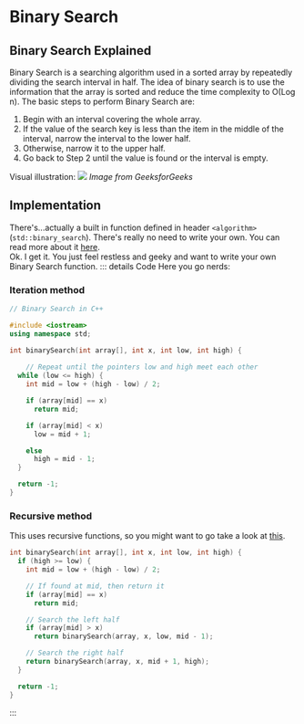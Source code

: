 # Binary Search
## Binary Search Explained
Binary Search is a searching algorithm used in a sorted array by repeatedly dividing the search interval in half. The idea of binary search is to use the information that the array is sorted and reduce the time complexity to O(Log n). The basic steps to perform Binary Search are:

1. Begin with an interval covering the whole array. 
2. If the value of the search key is less than the item in the middle of the interval, narrow the interval to the lower half. 
3. Otherwise, narrow it to the upper half. 
4. Go back to Step 2 until the value is found or the interval is empty.

Visual illustration:
![](https://www.geeksforgeeks.org/wp-content/uploads/Binary-Search.png)
*Image from GeeksforGeeks*

## Implementation
There's...actually a built in function defined in header `<algorithm>` (`std::binary_search`). There's really no need to write your own. You can read more about it [here](https://en.cppreference.com/w/cpp/algorithm/binary_search). <br>
Ok. I get it. You just feel restless and geeky and want to write your own Binary Search function. 
::: details Code
Here you go nerds:
### Iteration method
```cpp
// Binary Search in C++

#include <iostream>
using namespace std;

int binarySearch(int array[], int x, int low, int high) {
  
	// Repeat until the pointers low and high meet each other
  while (low <= high) {
    int mid = low + (high - low) / 2;

    if (array[mid] == x)
      return mid;

    if (array[mid] < x)
      low = mid + 1;

    else
      high = mid - 1;
  }

  return -1;
}
```

### Recursive method
This uses recursive functions, so you might want to go take a look at [this](/guide/more-adv/rf.md).
```cpp
int binarySearch(int array[], int x, int low, int high) {
  if (high >= low) {
    int mid = low + (high - low) / 2;

    // If found at mid, then return it
    if (array[mid] == x)
      return mid;

    // Search the left half
    if (array[mid] > x)
      return binarySearch(array, x, low, mid - 1);

    // Search the right half
    return binarySearch(array, x, mid + 1, high);
  }

  return -1;
}
```
:::